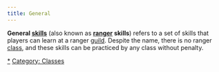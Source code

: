 ```yaml
---
title: General
---
```


**General [skills](skill "wikilink")** (also known as
**[ranger](ranger "wikilink") skills**) refers to a set of skills that
players can learn at a ranger [guild](guild "wikilink"). Despite the
name, there is no ranger [class](class "wikilink"), and these skills can
be practiced by any class without penalty.

[\*](Category:_Ranger_skills "wikilink") [Category:
Classes](Category:_Classes "wikilink")